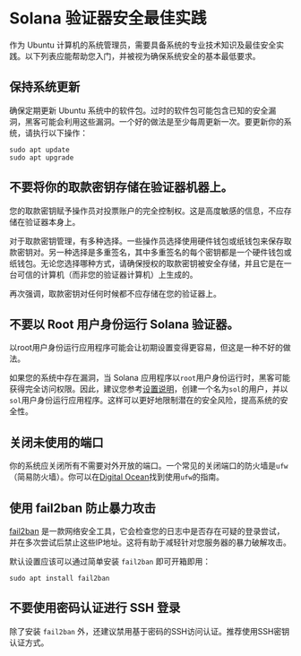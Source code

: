 # Solana 验证器安全最佳实践

作为 Ubuntu 计算机的系统管理员，需要具备系统的专业技术知识及最佳安全实践。以下列表应能帮助您入门，并被视为确保系统安全的基本最低要求。

## 保持系统更新

确保定期更新 Ubuntu 系统中的软件包。过时的软件包可能包含已知的安全漏洞，黑客可能会利用这些漏洞。一个好的做法是至少每周更新一次。要更新你的系统，请执行以下操作：

```
sudo apt update
sudo apt upgrade
```

## 不要将你的取款密钥存储在验证器机器上。

您的取款密钥赋予操作员对投票账户的完全控制权。这是高度敏感的信息，不应存储在验证器本身上。

对于取款密钥管理，有多种选择。一些操作员选择使用硬件钱包或纸钱包来保存取款密钥对。另一种选择是多重签名，其中多重签名的每个密钥都是一个硬件钱包或纸钱包。无论您选择哪种方式，请确保授权的取款密钥被安全存储，并且它是在一台可信的计算机（而非您的验证器计算机）上生成的。

再次强调，取款密钥对任何时候都不应存储在您的验证器上。

## 不要以 Root 用户身份运行 Solana 验证器。

以root用户身份运行应用程序可能会让初期设置变得更容易，但这是一种不好的做法。

如果您的系统中存在漏洞，当 Solana 应用程序以`root`用户身份运行时，黑客可能获得完全访问权限。因此，建议您参考[设置说明](https://docs.solanalabs.com/operations/setup-a-validator#sol-user)，创建一个名为`sol`的用户，并以`sol`用户身份运行应用程序。这样可以更好地限制潜在的安全风险，提高系统的安全性。

## 关闭未使用的端口

你的系统应关闭所有不需要对外开放的端口。一个常见的关闭端口的防火墙是`ufw`（简易防火墙）。你可以在[Digital Ocean](https://www.digitalocean.com/community/tutorials/ufw-essentials-common-firewall-rules-and-commands)找到使用`ufw`的指南。

## 使用 fail2ban 防止暴力攻击

[fail2ban](https://github.com/fail2ban/fail2ban) 是一款网络安全工具，它会检查您的日志中是否存在可疑的登录尝试，并在多次尝试后禁止这些IP地址。这将有助于减轻针对您服务器的暴力破解攻击。

默认设置应该可以通过简单安装 `fail2ban` 即可开箱即用：

```
sudo apt install fail2ban
```

## 不要使用密码认证进行 SSH 登录

除了安装 `fail2ban` 外，还建议禁用基于密码的SSH访问认证。推荐使用SSH密钥认证方式。